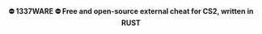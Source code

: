 <h4 align="center">
  ⛔ 1337WARE ⛔
Free and open-source external cheat for CS2, written in RUST
<!--
Has ESP,AIMBOT,TRIGGERBOT and etc.
<!--
Some problems? [Better Call Saul](https://t.me/OneThreeThreeSevenWare_bot)
</h4>
